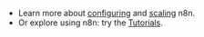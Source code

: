 * Learn more about [configuring](/hosting/configuration/environment-variables/overview.md) and [scaling](/hosting/scaling/overview.md) n8n.
* Or explore using n8n: try the [Tutorials](/tutorials/index.md).
